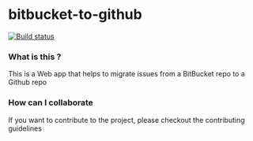 bitbucket-to-github
==============
[![Build status](https://ci.appveyor.com/api/projects/status/iwh7ojb5336o0024/branch/develop?svg=true)](https://ci.appveyor.com/project/Willjobs94/bitbucket-to-github/branch/develop)

### What is this ?

This is a Web app that helps to migrate issues from a BitBucket repo to a Github repo


### How can I collaborate

If you want to contribute to the project, please checkout the contributing guidelines
